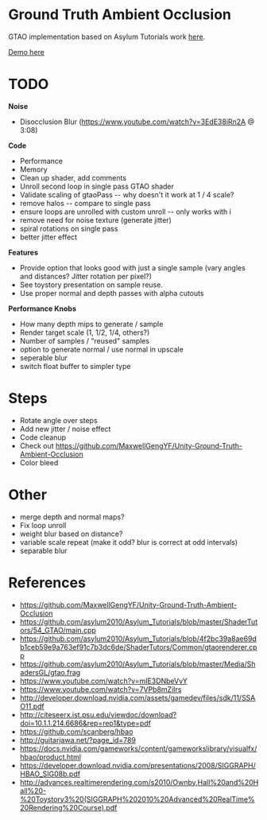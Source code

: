 # Ground Truth Ambient Occlusion

GTAO implementation based on Asylum Tutorials work [here](https://github.com/asylum2010/Asylum_Tutorials/blob/master/ShaderTutors/54_GTAO/).

[Demo here](https://gkjohnson.github.io/threejs-sandbox/gtaoPass/)

# TODO

**Noise**
- Disocclusion Blur (https://www.youtube.com/watch?v=3EdE38iRn2A @ 3:08)

**Code**
- Performance
- Memory
- Clean up shader, add comments
- Unroll second loop in single pass GTAO shader
- Validate scaling of gtaoPass -- why doesn't it work at 1 / 4 scale?
- remove halos -- compare to single pass
- ensure loops are unrolled with custom unroll -- only works with i
- remove need for noise texture (generate jitter)
- spiral rotations on single pass
- better jitter effect

**Features**
- Provide option that looks good with just a single sample (vary angles and distances? Jitter rotation per pixel?)
- See toystory presentation on sample reuse.
- Use proper normal and depth passes with alpha cutouts

**Performance Knobs**
- How many depth mips to generate / sample
- Render target scale (1, 1/2, 1/4, others?)
- Number of samples / "reused" samples
- option to generate normal / use normal in upscale
- seperable blur
- switch float buffer to simpler type

# Steps
- Rotate angle over steps
- Add new jitter / noise effect
- Code cleanup
- Check out https://github.com/MaxwellGengYF/Unity-Ground-Truth-Ambient-Occlusion
- Color bleed

# Other
- merge depth and normal maps?
- Fix loop unroll
- weight blur based on distance?
- variable scale repeat (make it odd? blur is correct at odd intervals)
- separable blur

# References

- https://github.com/MaxwellGengYF/Unity-Ground-Truth-Ambient-Occlusion
- https://github.com/asylum2010/Asylum_Tutorials/blob/master/ShaderTutors/54_GTAO/main.cpp
- https://github.com/asylum2010/Asylum_Tutorials/blob/4f2bc39a8ae69db1ceb59e9a763ef91c7b3dc6de/ShaderTutors/Common/gtaorenderer.cpp
- https://github.com/asylum2010/Asylum_Tutorials/blob/master/Media/ShadersGL/gtao.frag
- https://www.youtube.com/watch?v=mIE3DNbeVvY
- https://www.youtube.com/watch?v=7VPb8mZiIrs
- http://developer.download.nvidia.com/assets/gamedev/files/sdk/11/SSAO11.pdf
- http://citeseerx.ist.psu.edu/viewdoc/download?doi=10.1.1.214.6686&rep=rep1&type=pdf
- https://github.com/scanberg/hbao
- http://guitarjawa.net/?page_id=789
- https://docs.nvidia.com/gameworks/content/gameworkslibrary/visualfx/hbao/product.html
- https://developer.download.nvidia.com/presentations/2008/SIGGRAPH/HBAO_SIG08b.pdf
- http://advances.realtimerendering.com/s2010/Ownby,Hall%20and%20Hall%20-%20Toystory3%20(SIGGRAPH%202010%20Advanced%20RealTime%20Rendering%20Course).pdf

